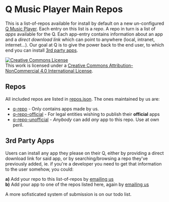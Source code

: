 # Q Music Player Main Repos
This is a list-of-repos available for install by default on a new un-configured <a href="https://qmusicplayer.com" target="_blank">Q Music Player</a>. Each entry on this list is a *repo*. A repo in turn is a list of *apps* available for the Q. Each app-entry contains information about an app and a *direct download link* which can point to anywhere (local, intranet, internet...). Our goal at Q is to give the power back to the end user, to which end you can install [3rd party apps](#3rd-party-apps).

<a rel="license" href="http://creativecommons.org/licenses/by-nc/4.0/"><img alt="Creative Commons License" style="border-width:0" src="https://i.creativecommons.org/l/by-nc/4.0/88x31.png" /></a><br />This work is licensed under a <a rel="license" href="http://creativecommons.org/licenses/by-nc/4.0/">Creative Commons Attribution-NonCommercial 4.0 International License</a>.

## Repos
All included repos are listed in [repos.json](./repos.json). The ones maintained by us are:
 * [q-repo](https://github.com/plundell/q-repo) - Only contains apps made by us.
 * [q-repo-official](https://github.com/plundell/q-repo-official) - For legal entities wishing to publish their **official** apps
 * [q-repo-unofficial](https://github.com/plundell/q-repo-unofficial) - *Anybody* can add *any* app to this repo. Use at own peril.


## 3rd Party Apps
Users can install any app they please on their Q, either by providing a direct download link for said app, or by searching/browsing a repo they've previously added, ie. if you're a developer you need to get that information to the user somehow, you could:

**a)** Add your repo to this list-of-repos by [emailing us](mailto:qmusicplayer@protonmail.com)  
**b)** Add your app to one of the repos listed here, again by [emailing us](mailto:qmusicplayer@protonmail.com)

A more sofisticated system of submission is on our todo list.


